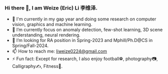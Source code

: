 ### Hi there 👋, I am Weize (Eric) Li 李维泽.


- 🔭 I'm currently in my gap year and doing some research on computer vision, graphics and machine learning.  
- 🌱 I’m currently focus on anomaly detection, few-shot learning, 3D scene understanding, neural rendering.  
- 🤔 I’m looking for RA position in Spring-2023 and Mphill/Ph.D@CS in Spring/Fall-2024. 
- 📫 How to reach me: liweize0224@gmail.com  
- ⚡ Fun fact: Except for research, I also enjoy football⚽, photography📷, Calligraphy✍️, Fitness💪.
